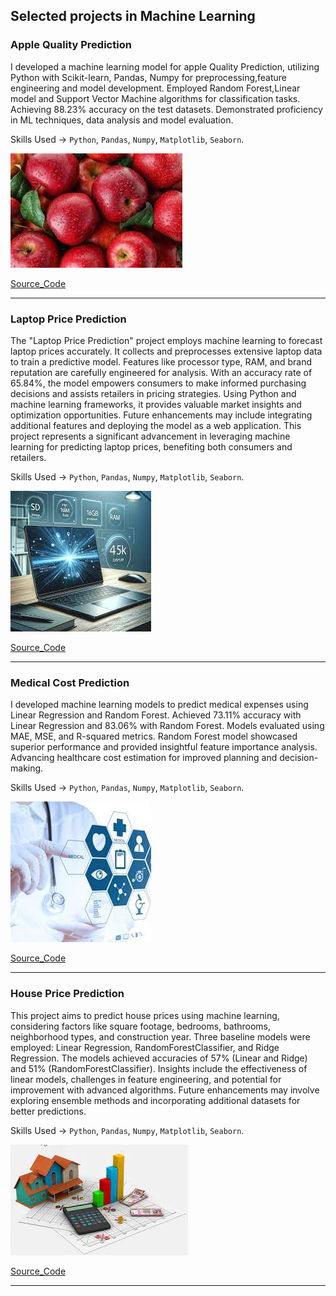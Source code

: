 ## Selected projects in Machine Learning 
### Apple Quality Prediction 
I developed a machine learning model for apple Quality Prediction, utilizing Python with Scikit-learn, Pandas, Numpy for preprocessing,feature engineering and model development. Employed Random Forest,Linear model and Support Vector Machine algorithms for classification tasks. Achieving 88.23% accuracy on the test datasets. Demonstrated proficiency in ML techniques, data analysis and model evaluation.

Skills Used -> `Python`, `Pandas`, `Numpy`, `Matplotlib`, `Seaborn`.

![apple](img/images.jpg)

[Source_Code][def2]
<hr>

### Laptop Price Prediction
The "Laptop Price Prediction" project employs machine learning to forecast laptop prices accurately. It collects and preprocesses extensive laptop data to train a predictive model. Features like processor type, RAM, and brand reputation are carefully engineered for analysis. With an accuracy rate of 65.84%, the model empowers consumers to make informed purchasing decisions and assists retailers in pricing strategies. Using Python and machine learning frameworks, it provides valuable market insights and optimization opportunities. Future enhancements may include integrating additional features and deploying the model as a web application. This project represents a significant advancement in leveraging machine learning for predicting laptop prices, benefiting both consumers and retailers.
 
Skills Used -> `Python`, `Pandas`, `Numpy`, `Matplotlib`, `Seaborn`.

![laptop](img/laptop.jpg)

[Source_Code][Laptop]

<hr>

### Medical Cost Prediction

I developed machine learning models to predict medical expenses using Linear Regression and Random Forest. Achieved 73.11% accuracy with Linear Regression and 83.06% with Random Forest. Models evaluated using MAE, MSE, and R-squared metrics. Random Forest model showcased superior performance and provided insightful feature importance analysis. Advancing healthcare cost estimation for improved planning and decision-making.

Skills Used -> `Python`, `Pandas`, `Numpy`, `Matplotlib`, `Seaborn`.

![medical](img/download.jpg)

[Source_Code][Medical]

<hr>

### House Price Prediction 

This project aims to predict house prices using machine learning, considering factors like square footage, bedrooms, bathrooms, neighborhood types, and construction year. Three baseline models were employed: Linear Regression, RandomForestClassifier, and Ridge Regression. The models achieved accuracies of 57% (Linear and Ridge) and 51% (RandomForestClassifier). Insights include the effectiveness of linear models, challenges in feature engineering, and potential for improvement with advanced algorithms. Future enhancements may involve exploring ensemble methods and incorporating additional datasets for better predictions.

Skills Used -> `Python`, `Pandas`, `Numpy`, `Matplotlib`, `Seaborn`.

![house](img/house.jpg)

[Source_Code][House]

<hr>


[def2]: https://github.com/Naresh311202/Apple-Quality-ML-DataScience-Project

[Laptop]: https://github.com/Naresh311202/Laptop-Price-prediction

[Medical]: https://github.com/Naresh311202/Medical-Cost-Prediction
[House]: https://github.com/Naresh311202/Housing-Pricr-Prediction/tree/main
